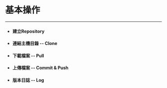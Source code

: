 # 基本操作

---

* #### 建立Repository
* #### 連結主機目錄 -- Clone
* #### 下載檔案 -- Pull
* #### 上傳檔案 -- Commit & Push
* #### 版本日誌  -- Log

#### 



